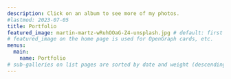 ```yaml
---
description: Click on an album to see more of my photos.
#lastmod: 2023-07-05
title: Portfolio
featured_image: martin-martz-wRuhOOaG-Z4-unsplash.jpg # default: first image in this directory
# featured_image on the home page is used for OpenGraph cards, etc.
menus:
  main:
    name: Portfolio
# sub-galleries on list pages are sorted by date and weight (descending)
---
```

